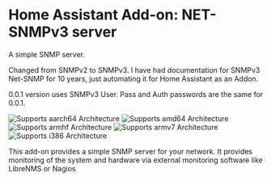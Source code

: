 # Home Assistant Add-on: NET-SNMPv3 server

A simple SNMP server.

Changed from SNMPv2 to SNMPv3. I have had documentation for SNMPv3 Net-SNMP for 10 years, just automating it for Home Assistant as an Addon.

0.0.1 version uses SNMPv3 User. Pass and Auth passwords are the same for 0.0.1.

![Supports aarch64 Architecture][aarch64-shield] ![Supports amd64 Architecture][amd64-shield] ![Supports armhf Architecture][armhf-shield] ![Supports armv7 Architecture][armv7-shield] ![Supports i386 Architecture][i386-shield]

This add-on provides a simple SNMP server for your network.
It provides monitoring of the system and hardware via external monitoring 
software like LibreNMS or Nagios

[aarch64-shield]: https://img.shields.io/badge/aarch64-yes-green.svg
[amd64-shield]: https://img.shields.io/badge/amd64-yes-green.svg
[armhf-shield]: https://img.shields.io/badge/armhf-yes-green.svg
[armv7-shield]: https://img.shields.io/badge/armv7-yes-green.svg
[i386-shield]: https://img.shields.io/badge/i386-yes-green.svg

